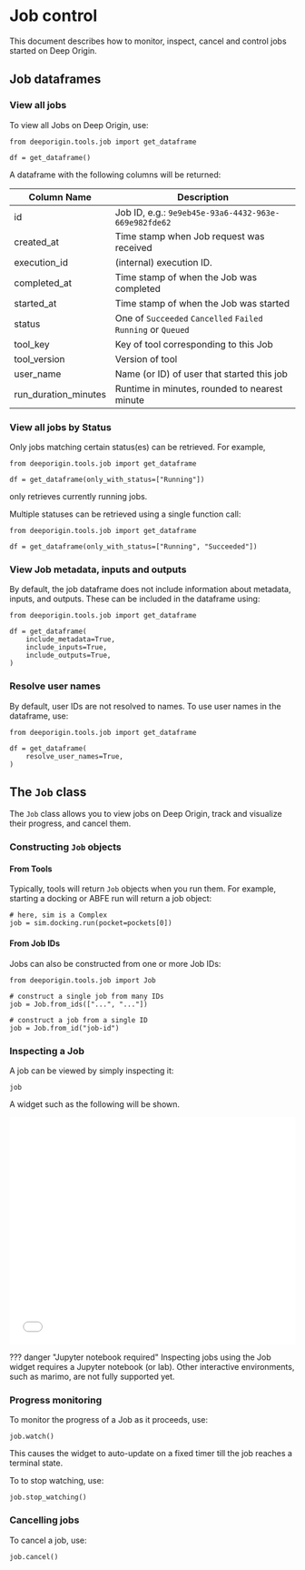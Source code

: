 # Job control

This document describes how to monitor, inspect, cancel and control jobs started on Deep Origin. 

## Job dataframes


### View all jobs 

To view all Jobs on Deep Origin, use:

```{.python notest}
from deeporigin.tools.job import get_dataframe

df = get_dataframe()
```
A dataframe with the following columns will be returned:

| Column Name | Description | 
| ---- | ---- |
| id | Job ID, e.g.: `9e9eb45e-93a6-4432-963e-669e982fde62` |
| created_at | Time stamp when Job request was received |
| execution_id | (internal) execution ID. | 
| completed_at | Time stamp of when the Job was completed |
| started_at | Time stamp of when the Job was started |
| status | One of `Succeeded` `Cancelled` `Failed` `Running` or `Queued`|
| tool_key | Key of tool corresponding to this Job |
| tool_version | Version of tool |
| user_name | Name (or ID) of user that started this job |
| run_duration_minutes | Runtime in minutes, rounded to nearest minute |


### View all jobs by Status

Only jobs matching certain status(es) can be retrieved. For example,

```{.python notest}
from deeporigin.tools.job import get_dataframe

df = get_dataframe(only_with_status=["Running"])
```

only retrieves currently running jobs.

Multiple statuses can be retrieved using a single function call:

```{.python notest}
from deeporigin.tools.job import get_dataframe

df = get_dataframe(only_with_status=["Running", "Succeeded"])
```



### View Job metadata, inputs and outputs

By default, the job dataframe does not include information about metadata, inputs, and outputs. These can be included in the dataframe using:

```{.python notest}
from deeporigin.tools.job import get_dataframe

df = get_dataframe(
    include_metadata=True,
    include_inputs=True,
    include_outputs=True,
)
```

### Resolve user names

By default, user IDs are not resolved to names. To use user names in the dataframe, use:

```{.python notest}
from deeporigin.tools.job import get_dataframe

df = get_dataframe(
    resolve_user_names=True,
)
```

## The `Job` class

The `Job` class allows you to view jobs on Deep Origin, track and visualize their progress, and cancel them. 

### Constructing `Job` objects 


#### From Tools

Typically, tools will return `Job` objects when you run them. For example, starting a docking or ABFE run will return a job object:

```{.python notest}
# here, sim is a Complex
job = sim.docking.run(pocket=pockets[0])
```

#### From Job IDs

Jobs can also be constructed from one or more Job IDs:

```{.python notest}
from deeporigin.tools.job import Job

# construct a single job from many IDs
job = Job.from_ids(["...", "..."])

# construct a job from a single ID
job = Job.from_id("job-id")
```

### Inspecting a Job

A job can be viewed by simply inspecting it:

```{.python notest}
job
```

A widget such as the following will be shown.

<iframe 
    src="./job-docking.html" 
    width="100%" 
    height="400" 
    style="border:none;"
    title="Job widget"
></iframe>


??? danger "Jupyter notebook required"
    Inspecting jobs using the Job widget requires a Jupyter notebook (or lab). Other interactive environments, such as marimo, are not fully supported yet. 


### Progress monitoring 

To monitor the progress of a Job as it proceeds, use:

```{.python notest}
job.watch()
```

This causes the widget to auto-update on a fixed timer till the job reaches a terminal state. 

To to stop watching, use:


```{.python notest}
job.stop_watching()
```


### Cancelling jobs

To cancel a job, use:

```{python notest}
job.cancel()
```